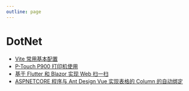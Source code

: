 ```yaml
---
outline: page
---
```


# DotNet #

- [Vite 常用基本配置](/blog/2023-09/vite_base_config.md)
- [P-Touch P900 打印机使用](/blog/2023-06/P-Touch%20P900%20%E6%89%93%E5%8D%B0%E6%9C%BA%E4%BD%BF%E7%94%A8.md)
- [基于 Flutter 和 Blazor 实现 Web 扫一扫](/blog/2023-07/flutter_blazor_web_qr_login.html)
- [ASPNETCORE 程序与 Ant Design Vue 实现表格的 Column 的自动绑定](/blog/2023-07/antdv_aspnetcore_column_bindings.md)
